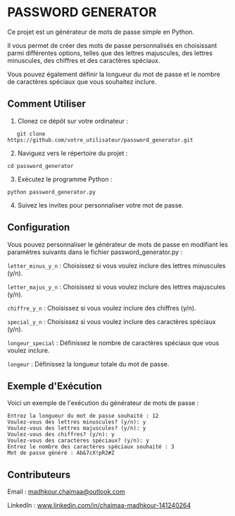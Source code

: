 
# PASSWORD GENERATOR

Ce projet est un générateur de mots de passe simple en Python. 

Il vous permet de créer des mots de passe personnalisés en choisissant parmi différentes options, telles que des lettres majuscules, des lettres minuscules, des chiffres et des caractères spéciaux. 

Vous pouvez également définir la longueur du mot de passe et le nombre de caractères spéciaux que vous souhaitez inclure.



## Comment Utiliser

1. Clonez ce dépôt sur votre ordinateur :

```shell
   git clone https://github.com/votre_utilisateur/password_generator.git
```

2. Naviguez vers le répertoire du projet :

```shell
cd password_generator
````

3. Exécutez le programme Python :

```shell
python password_generator.py
```

4. Suivez les invites pour personnaliser votre mot de passe.


## Configuration

Vous pouvez personnaliser le générateur de mots de passe en modifiant les paramètres suivants dans le fichier password_generator.py :

`letter_minus_y_n` : Choisissez si vous voulez inclure des lettres minuscules (y/n).

`letter_majus_y_n` : Choisissez si vous voulez inclure des lettres majuscules (y/n).

`chiffre_y_n` : Choisissez si vous voulez inclure des chiffres (y/n).

`special_y_n` : Choisissez si vous voulez inclure des caractères spéciaux (y/n).

`longeur_special` : Définissez le nombre de caractères spéciaux que vous voulez inclure.

`longeur` : Définissez la longueur totale du mot de passe.

## Exemple d'Exécution

Voici un exemple de l'exécution du générateur de mots de passe :

```shell
Entrez la longueur du mot de passe souhaité : 12
Voulez-vous des lettres minuscules? (y/n): y
Voulez-vous des lettres majuscules? (y/n): y
Voulez-vous des chiffres? (y/n): y
Voulez-vous des caractères spéciaux? (y/n): y
Entrez le nombre des caractères spéciaux souhaité : 3
Mot de passe généré : Ab&7cX!pR2#Z
```
## Contributeurs

Email : madhkour.chaimaa@outlook.com

LinkedIn : www.linkedin.com/in/chaimaa-madhkour-141240264

